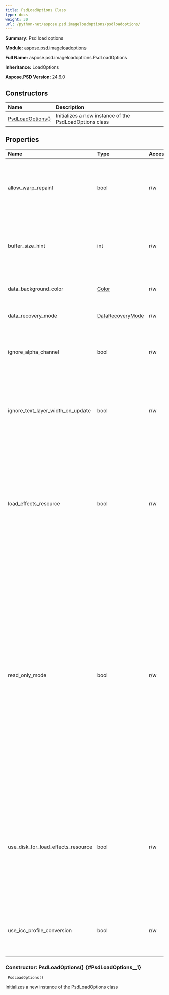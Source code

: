 ```yaml
---
title: PsdLoadOptions Class
type: docs
weight: 30
url: /python-net/aspose.psd.imageloadoptions/psdloadoptions/
---
```


**Summary:** Psd load options

**Module:** [aspose.psd.imageloadoptions](/psd/python-net/aspose.psd.imageloadoptions/)

**Full Name:** aspose.psd.imageloadoptions.PsdLoadOptions

**Inheritance:** LoadOptions

**Aspose.PSD Version:** 24.6.0

## **Constructors**
| **Name** | **Description** |
| :- | :- |
| [PsdLoadOptions()](#PsdLoadOptions__1) | Initializes a new instance of the PsdLoadOptions class |
## **Properties**
| **Name** | **Type** | **Access** | **Description** |
| :- | :- | :- | :- |
| allow_warp_repaint | bool | r/w | Gets or sets whether to save with the rendered image, with or without a warp transform. |
| buffer_size_hint | int | r/w | Gets or sets the buffer size hint which is defined max allowed size for all internal buffers. |
| data_background_color | [Color](/psd/python-net/aspose.psd/color) | r/w | Gets or sets the [Image](/psd/python-net/aspose.psd/image/) background [Color](/psd/python-net/aspose.psd/color/). |
| data_recovery_mode | [DataRecoveryMode](/psd/python-net/aspose.psd/datarecoverymode) | r/w | Gets or sets the data recovery mode. |
| ignore_alpha_channel | bool | r/w | Gets or sets a value indicating whether [ignore alpha channel]. |
| ignore_text_layer_width_on_update | bool | r/w | Gets or sets a value indicating whether PSD text layer fixed width will be ignored on UpdateText operation execution. |
| load_effects_resource | bool | r/w | Gets or sets a value indicating whether [load effects resource] (by default resource is not loaded). When set this option only supported effects will be rendered to final merged image. |
| read_only_mode | bool | r/w | Gets or sets a value indicating whether [use read only mode]. This is read-only mode, supported for identical compatibility with Adobe Photoshop.<br/>            When this option is set, all changes applied for layers will not be saved to final image. All data is used from ImageData section, so it is identical to Photoshop. <br/>            By default all loaded images are not identical to Adobe Photoshop compatible. |
| use_disk_for_load_effects_resource | bool | r/w | Gets or sets a value indicating whether [use disk for load effects resource] (by default used disk to load effects resource, but can be used memory if it is enought by setting this value to false). |
| use_icc_profile_conversion | bool | r/w | Gets or sets a value indicating whether ICC profile conversion should be applied. |


### Constructor: PsdLoadOptions() {#PsdLoadOptions__1}


```
 PsdLoadOptions() 
```

Initializes a new instance of the PsdLoadOptions class

